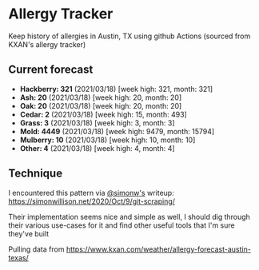 # Allergy Tracker

Keep history of allergies in Austin, TX using github Actions (sourced from KXAN's allergy tracker)

## Current forecast
<!-- INJECT FORECAST -->
- **Hackberry: 321** (2021/03/18)  [week high: 321, month: 321]
- **Ash: 20** (2021/03/18)  [week high: 20, month: 20]
- **Oak: 20** (2021/03/18)  [week high: 20, month: 20]
- **Cedar: 2** (2021/03/18)  [week high: 15, month: 493]
- **Grass: 3** (2021/03/18)  [week high: 3, month: 3]
- **Mold: 4449** (2021/03/18)  [week high: 9479, month: 15794]
- **Mulberry: 10** (2021/03/18)  [week high: 10, month: 10]
- **Other: 4** (2021/03/18)  [week high: 4, month: 4]
<!-- END INJECT FORECAST -->

## Technique

I encountered this pattern via [@simonw's](https://github.com/simonw) writeup: https://simonwillison.net/2020/Oct/9/git-scraping/

Their implementation seems nice and simple as well, I should dig through their various use-cases for it and find other useful tools that I'm sure they've built

Pulling data from https://www.kxan.com/weather/allergy-forecast-austin-texas/
